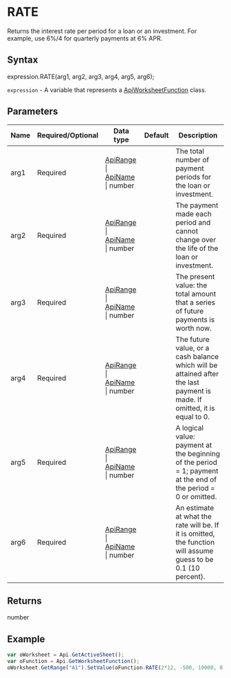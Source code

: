 # RATE

Returns the interest rate per period for a loan or an investment. For example, use 6%/4 for quarterly payments at 6% APR.

## Syntax

expression.RATE(arg1, arg2, arg3, arg4, arg5, arg6);

`expression` - A variable that represents a [ApiWorksheetFunction](../ApiWorksheetFunction.md) class.

## Parameters

| **Name** | **Required/Optional** | **Data type** | **Default** | **Description** |
| ------------- | ------------- | ------------- | ------------- | ------------- |
| arg1 | Required | [ApiRange](../../ApiRange/ApiRange.md) &#124; [ApiName](../../ApiName/ApiName.md) &#124; number |  | The total number of payment periods for the loan or investment. |
| arg2 | Required | [ApiRange](../../ApiRange/ApiRange.md) &#124; [ApiName](../../ApiName/ApiName.md) &#124; number |  | The payment made each period and cannot change over the life of the loan or investment. |
| arg3 | Required | [ApiRange](../../ApiRange/ApiRange.md) &#124; [ApiName](../../ApiName/ApiName.md) &#124; number |  | The present value: the total amount that a series of future payments is worth now. |
| arg4 | Required | [ApiRange](../../ApiRange/ApiRange.md) &#124; [ApiName](../../ApiName/ApiName.md) &#124; number |  | The future value, or a cash balance which will be attained after the last payment is made. If omitted, it is equal to 0. |
| arg5 | Required | [ApiRange](../../ApiRange/ApiRange.md) &#124; [ApiName](../../ApiName/ApiName.md) &#124; number |  | A logical value: payment at the beginning of the period = 1; payment at the end of the period = 0 or omitted. |
| arg6 | Required | [ApiRange](../../ApiRange/ApiRange.md) &#124; [ApiName](../../ApiName/ApiName.md) &#124; number |  | An estimate at what the rate will be. If it is omitted, the function will assume guess to be 0.1 (10 percent). |

## Returns

number

## Example



```javascript
var oWorksheet = Api.GetActiveSheet();
var oFunction = Api.GetWorksheetFunction();
oWorksheet.GetRange("A1").SetValue(oFunction.RATE(2*12, -500, 10000, 0));
```
